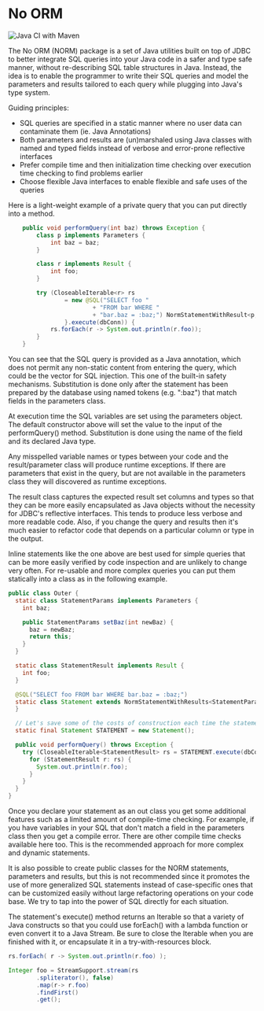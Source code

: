 No ORM
======

![Java CI with Maven](https://github.com/cmcgee-mac/norm/workflows/Java%20CI%20with%20Maven/badge.svg)

The No ORM (NORM) package is a set of Java utilities built on top of JDBC
to better integrate SQL queries into your Java code in a safer and type safe
manner, without re-describing SQL table structures in Java. Instead, the idea
is to enable the programmer to write their SQL queries and model the parameters
and results tailored to each query while plugging into Java's type system.

Guiding principles:
* SQL queries are specified in a static manner where no user data can contaminate them (ie. Java Annotations)
* Both parameters and results are (un)marshaled using Java classes with named and typed fields instead of verbose and error-prone reflective interfaces
* Prefer compile time and then initialization time checking over execution time checking to find problems earlier
* Choose flexible Java interfaces to enable flexible and safe uses of the queries

Here is a light-weight example of a private query that you can put directly into
a method.

```java
    public void performQuery(int baz) throws Exception {
        class p implements Parameters {
            int baz = baz;
        }

        class r implements Result {
            int foo;
        }

        try (CloseableIterable<r> rs
                = new @SQL("SELECT foo "
                        + "FROM bar WHERE "
                        + "bar.baz = :baz;") NormStatementWithResult<p, r>() {
                }.execute(dbConn)) {
            rs.forEach(r -> System.out.println(r.foo));
        }
    }
```

You can see that the SQL query is provided as a Java annotation, which does not
permit any non-static content from entering the query, which could be the vector
for SQL injection. This one of the built-in safety mechanisms. Substitution is
done only after the statement has been prepared by the database using named
tokens (e.g. ":baz") that match fields in the parameters class.

At execution time the SQL variables are set using the parameters object. The default
constructor above will set the value to the input of the performQuery() method.
Substitution is done using the name of the field and its declared Java type.

Any misspelled variable names or types between your code and the result/parameter
class will produce runtime exceptions. If there are parameters that exist
in the query, but are not available in the parameters class they will discovered
as runtime exceptions.

The result class captures the expected result set columns and types so that they can
be more easily encapsulated as Java objects without the necessity for JDBC's
reflective interfaces. This tends to produce less verbose and more readable code.
Also, if you change the query and results then it's much easier to refactor code
that depends on a particular column or type in the output.

Inline statements like the one above are best used for simple queries that can
be more easily verified by code inspection and are unlikely to change very often.
For re-usable and more complex queries you can put them statically into a class
 as in the following example.

```java
public class Outer {
  static class StatementParams implements Parameters {
    int baz;

    public StatementParams setBaz(int newBaz) {
      baz = newBaz;
      return this;
    }
  }

  static class StatementResult implements Result {
    int foo;
  }

  @SQL("SELECT foo FROM bar WHERE bar.baz = :baz;")
  static class Statement extends NormStatementWithResults<StatementParams,StatementResult> {
  }

  // Let's save some of the costs of construction each time the statement is executed
  static final Statement STATEMENT = new Statement();

  public void performQuery() throws Exception {
    try (CloseableIterable<StatementResult> rs = STATEMENT.execute(dbConn, new ReqParams().setBaz(100)) {
      for (StatementResult r: rs) {
        System.out.println(r.foo);
      }
    }
  }
}
```

Once you declare your statement as an out class you get some additional features
such as a limited amount of compile-time checking. For example, if you have
variables in your SQL that don't match a field in the parameters class then you
get a compile error. There are other compile time checks available here too.
This is the recommended approach for more complex and dynamic statements.

It is also possible to create public classes for the NORM statements, parameters
and results, but this is not recommended since it promotes the use of more
generalized SQL statements instead of case-specific ones that can be customized
easily without large refactoring operations on your code base. We try to tap into
the power of SQL directly for each situation.

The statement's execute() method returns an Iterable so that a variety of Java
constructs so that you could use forEach() with a lambda function or even convert
it to a Java Stream. Be sure to close the Iterable when you are finished
with it, or encapsulate it in a try-with-resources block.

```java
rs.forEach( r -> System.out.println(r.foo) );

Integer foo = StreamSupport.stream(rs
        .spliterator(), false)
        .map(r-> r.foo)
        .findFirst()
        .get();
```
